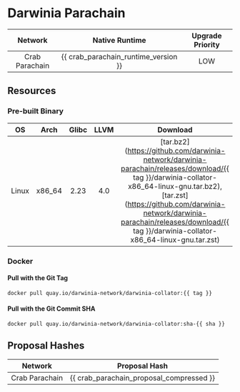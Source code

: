 Darwinia Parachain
===

|    Network     |            Native Runtime            | Upgrade Priority |
| :------------: | :----------------------------------: | :--------------: |
| Crab Parachain | {{ crab_parachain_runtime_version }} |       LOW        |

## Resources

### Pre-built Binary
|  OS   |  Arch  | Glibc | LLVM  |                                                                                                                                      Download                                                                                                                                      |
| :---: | :----: | :---: | :---: | :--------------------------------------------------------------------------------------------------------------------------------------------------------------------------------------------------------------------------------------------------------------------------------: |
| Linux | x86_64 | 2.23  |  4.0  | [tar.bz2](https://github.com/darwinia-network/darwinia-parachain/releases/download/{{ tag }}/darwinia-collator-x86_64-linux-gnu.tar.bz2), [tar.zst](https://github.com/darwinia-network/darwinia-parachain/releases/download/{{ tag }}/darwinia-collator-x86_64-linux-gnu.tar.zst) |

### Docker
#### Pull with the Git Tag
```docker
docker pull quay.io/darwinia-network/darwinia-collator:{{ tag }}
```
#### Pull with the Git Commit SHA
```docker
docker pull quay.io/darwinia-network/darwinia-collator:sha-{{ sha }}
```

## Proposal Hashes
|    Network     |              Proposal Hash               |
| :------------: | :--------------------------------------: |
| Crab Parachain | {{ crab_parachain_proposal_compressed }} |
